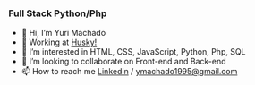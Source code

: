 
### Full Stack Python/Php

 - 👋 Hi, I’m Yuri Machado
 - 🚀 Working at <a href="https://gohusky.net/">Husky!</a>
 - 👀 I’m interested in HTML, CSS, JavaScript, Python, Php, SQL
 - 💞️ I’m looking to collaborate on Front-end and Back-end
 - 📫 How to reach me <a href="https://www.linkedin.com/in/yuri-machado-silveira-16a5aa186/">Linkedin</a> / ymachado1995@gmail.com
